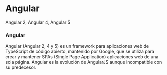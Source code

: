 # Angular
Angular 2, Angular 4, Angular 5

### Angular
Angular (Angular 2, 4 y 5) es un framework para aplicaciones web de TypeScript de código abierto, mantenido por Google, que se utiliza para crear y mantener SPAs (Single Page Application) aplicaciones web de una sola página. Angular es la evolución de AngularJS aunque incompatible con su predecesor.
